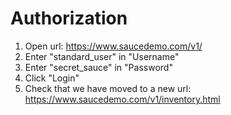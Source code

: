 # Authorization

1. Open url: <https://www.saucedemo.com/v1/>
2. Enter "standard_user" in "Username"
3. Enter "secret_sauce" in "Password"
4. Click "Login"
5. Check that we have moved to a new url: <https://www.saucedemo.com/v1/inventory.html>

# 